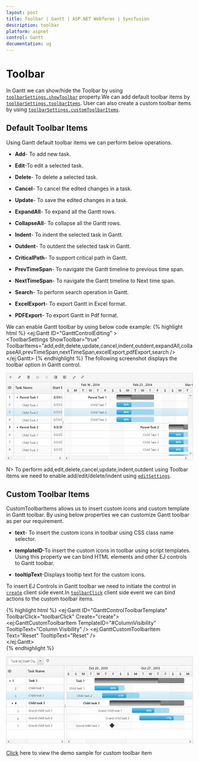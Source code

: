 ```yaml
---
layout: post
title: Toolbar | Gantt | ASP.NET Webforms | Syncfusion
description: toolbar
platform: aspnet
control: Gantt
documentation: ug
---
```


# Toolbar

In Gantt we can show/hide the Toolbar by using [`toolbarSettings.showToolbar`](https://help.syncfusion.com/api/js/ejgantt#members:toolbarsettings-showtoolbar "showToolbar") property.We can add default toolbar items by [`toolbarSettings.toolbarItems`](https://help.syncfusion.com/api/js/ejgantt#members:toolbarsettings-toolbaritems "toolbarItems"). User can also create a custom toolbar items by using [`toolbarSettings.customToolbarItems`](https://help.syncfusion.com/api/js/ejgantt#members:toolbarsettings-customToolbarItems "customToolbarItems").

## Default Toolbar Items
Using Gantt default toolbar items we can perform below operations.

* **Add**- To add new task.

* **Edit**-To edit a selected task.

* **Delete**- To delete a selected task.
		   
* **Cancel**- To cancel the edited changes in a task.
		   
* **Update**- To save the edited changes in a task.
		   
* **ExpandAll**- To expand all the Gantt rows.
		   
* **CollapseAll**- To collapse all the Gantt rows.

* **Indent**- To indent the selected task in Gantt.
		   
* **Outdent**- To outdent the selected task in Gantt.
		   
* **CriticalPath**- To support critical path in Gantt.

* **PrevTimeSpan**- To navigate the Gantt timeline to previous time span.

* **NextTimeSpan**- To navigate the Gantt timeline to Next time span.

* **Search**- To perform search operation in Gantt.
		   
* **ExcelExport**- To export Gantt in Excel format.

* **PDFExport**- To export Gantt in Pdf format.

We can enable Gantt toolbar by using below code example:
{% highlight html %}
  <ej:Gantt ID="GanttControlEditing" >           
            <ToolbarSettings ShowToolbar="true" ToolbarItems="add,edit,delete,update,cancel,indent,outdent,expandAll,collapseAll,prevTimeSpan,nextTimeSpan,excelExport,pdfExport,search />            
  </ej:Gantt>
{% endhighlight %}
The following screenshot displays the toolbar option in Gantt control.

![](Toolbar_images/Toolbar_img1.png)

N> To perform add,edit,delete,cancel,update,indent,outdent using Toolbar items we need to enable add/edit/delete/indent using [`editSettings`](https://help.syncfusion.com/api/js/ejGantt#members:editsettings "editSettings").
 
## Custom Toolbar Items

CustomToolbarItems allows us to insert custom icons and custom template in Gantt toolbar. By using below properties we can customize Gantt toolbar as per our requirement.

* **text**- To insert the custom icons in toolbar using CSS class name selector.

* **templateID**-To insert the custom icons in toolbar using script templates. Using this property we can bind HTML elements and other EJ controls to Gantt toolbar.

* **tooltipText**-Displays tooltip text for the custom icons.

To insert EJ Controls in Gantt toolbar we need to initiate the control in [`create`](https://help.syncfusion.com/api/js/ejgantt#events:create "create") client side event.In [`toolbarClick`](https://help.syncfusion.com/api/js/ejgantt#events:toolbarclick "toolbarclick") client side event we can bind actions to the custom toolbar items.

{% highlight html %}
     <ej:Gantt ID="GanttControlToolbarTemplate" ToolbarClick="toolbarClick" Create="create">          
            <ToolbarSettings ShowToolbar="true">
                <CustomToolbarItems>
                    <ej:GanttCustomToolbarItem TemplateID="#ColumnVisibility" TooltipText="Column Visibility" />
                    <ej:GanttCustomToolbarItem Text="Reset" TooltipText="Reset" />
                </CustomToolbarItems>                
            </ToolbarSettings>
        </ej:Gantt>          
    <script id="ColumnVisibility" type="text/x-jsrender">
        <input id="dropdownContainer" />
    </script>
    <script type="text/javascript">     
        function toolbarClick(args) {
            if (args.itemName == "Reset") {
               //we can bind the custom actions here
            }
        }
	//Here we can append custom EJ controls
        function create(args) {            
            $("#dropdownContainer").ejDropDownList({          
            });
        }
    </script>
     <style type="text/css" class="cssStyles">
     	#GanttControlToolbarTemplate_ColumnVisibility {
            padding-top: 2px;
            padding-bottom: 0px;
        }
        .Reset:before {
            content: "\e677";
        }
    </style>
{% endhighlight %}

![](Toolbar_images/Toolbar_img2.png)

[Click](http://asp.syncfusion.com/demos/web/gantt/gantttoolbartemplate.aspx) here to view the demo sample for custom toolbar item
